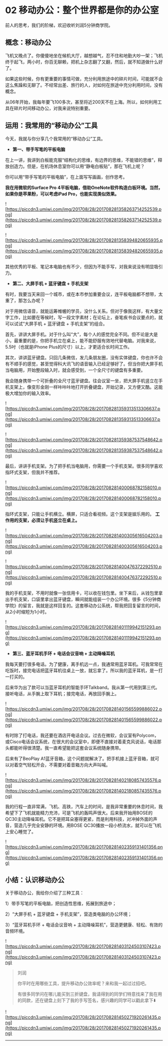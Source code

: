 # 02 移动办公：整个世界都是你的办公室

前人的思考，我们的阶梯，欢迎收听刘润5分钟商学院。

## 概念：移动办公

飞机又晚点了。你傻傻地坐在候机大厅，越想越气，忍不住和地勤大吵一架；飞机终于起飞，两小时，你百无聊赖，把机上杂志翻了又翻，然后，就不知道做什么好了。

如果这些时候，你有更重要的事情可做，充分利用旅途中的碎片时间，可能就不会这么焦躁和无聊了。不经常出差、旅行的人，对如何在旅途中充分利用时间，没有概念。

从06年开始，我每年要飞100多次，甚至将近200天不在上海。所以，如何利用工具在碎片时间移动办公，对我来说特别重要。

## 运用：我常用的“移动办公”工具

今天，我就与你分享几个我常用的“移动办公”工具。

* **第一、带手写笔的平板电脑** 

在上一讲，我讲到白板能克服“结构化的思维，有边界的思维，不能错的思维”，释放创造力。但是，在机场休息室你可以用“静电白板贴”，那在飞机上呢？

你可以用“带手写笔的平板电脑”，在上面写写画画，创作思考。

 **我在用微软的Surface Pro 4平板电脑，借助OneNote软件构造白板环境。当然，如果你是苹果粉，可以考虑iPad Pro，也能实现类似效果。**

![https://piccdn3.umiwi.com/img/201708/28/201708281358263714252539.png](https://piccdn3.umiwi.com/img/201708/28/201708281358263714252539.png)

![https://piccdn3.umiwi.com/img/201708/28/201708281358394820655935.png](https://piccdn3.umiwi.com/img/201708/28/201708281358394820655935.png)

其他优秀的平板、笔记本电脑也有不少，但因为不能手写，对我来说没有明显吸引力。

* **第二、大屏手机 + 蓝牙键盘 + 手机支架** 

有时，我要当天来回一个城市，或在本市参加重要会议，连平板电脑都不想带，太重了，那怎么办呢？

对于用微信语音，就能运筹帷幄的学员，没什么关系。但对于像我这样，有大量文字工作，比如要在等候时，写一段文字素材；在论坛上，奋笔疾书会议要点的，就可以试试“大屏手机 + 蓝牙键盘 + 手机支架”的组合。

首先，讲讲大屏手机。对于什么叫“大”，每个人的感觉完全不同。但不论是大是小，最重要的是，你把手机立在桌上，能不能舒服有效地代替电脑。对我来说，5.5吋（也就是iPhone Plus的尺寸）以上，才更适合长时间工作。

其次，讲讲蓝牙键盘。只回几条微信，发几条朋友圈，没有实体键盘，你也许不会有不顺手的感觉，甚至觉得科大讯飞的语音输入已经足够好了。但当你把大屏手机当电脑用，开始整段输入时，就会感受到，一个全尺寸的键盘有多重要。

我会随身携带一个可折叠的全尺寸蓝牙键盘。往会议室一坐，把大屏手机竖立在手机支架上，像变形金刚一样咔咔咔地打开折叠键盘，开始记录，又方便又酷。这能极大增加你的输入效率。

![https://piccdn3.umiwi.com/img/201708/28/201708281359313513306637.png](https://piccdn3.umiwi.com/img/201708/28/201708281359313513306637.png)

![https://piccdn3.umiwi.com/img/201708/28/201708281359387537548642.png](https://piccdn3.umiwi.com/img/201708/28/201708281359387537548642.png)

最后，讲讲手机支架。为了把手机当电脑用，你需要一个手机支架。很多同学喜欢指环式支架，但我并不推荐。

![https://piccdn3.umiwi.com/img/201708/28/201708281400068782158010.png](https://piccdn3.umiwi.com/img/201708/28/201708281400068782158010.png)

指环式支架，只能让手机横立。横屏，只适合看视频。这个支架是娱乐用的。 **工作用的支架，必须让手机竖立在桌上。**

![https://piccdn3.umiwi.com/img/201708/28/201708281400305616504203.png](https://piccdn3.umiwi.com/img/201708/28/201708281400305616504203.png)

![https://piccdn3.umiwi.com/img/201708/28/201708281400476372292510.png](https://piccdn3.umiwi.com/img/201708/28/201708281400476372292510.png)

我的手机支架，不用时就像一张信用卡，可以收在钱包里。坐下来后，从钱包里拿出手机支架，口袋里拿出蓝牙键盘，瞬间就能组装一个办公环境。很多《5分钟商学院》的留言，我就是这样回复的。这套移动办公系统，帮我把回复留言的时间，从2小时缩短为1小时。

![https://piccdn3.umiwi.com/img/201708/28/201708281401119942151293.png](https://piccdn3.umiwi.com/img/201708/28/201708281401119942151293.png)

* **第三、蓝牙耳机手环 + 电话会议音响 + 主动降噪耳机** 

我每天要打很多电话。为了健康，离手机远一点，我通常用蓝牙耳机。可我常常在吃饭时，接完电话把蓝牙耳机往桌上一放，就忘拿了。所以我的蓝牙耳机，是一打一打买的。

后来华为出了款可以当蓝牙耳机的智能手环Talkband。我从第一代用到第三代。接听电话，从手腕上取下耳机；接完电话，再放回手腕上。

![https://piccdn3.umiwi.com/img/201708/28/201708281401565599886022.png](https://piccdn3.umiwi.com/img/201708/28/201708281401565599886022.png)

有时除了打电话，我还要在酒店开电话会议。过去在微软，会议室有Polycom，或Cisco电话会议系统，在很大的会议室中，即便不直接对着麦克风说话，电话那头都能听得很清楚。我一直希望能把这套会议系统随身携带。

后来有了BeoPlay A1蓝牙音箱，这个问题就解决了。把手机接上蓝牙音箱，就可以对着空气轻松开会，不需要对着音箱方向大声叫喊。

![https://piccdn3.umiwi.com/img/201708/28/201708281402180857435576.png](https://piccdn3.umiwi.com/img/201708/28/201708281402180857435576.png)

我的行程一直非常满，飞机、高铁，汽车上的时间，是我非常重要的休息时间，我希望下了飞机就能精力充沛，可是飞机的轰鸣声很大。后来我开始用BOSE的QC30主动降噪耳机。它不是把耳朵塞得更紧，而是利用科技，对冲掉外面的声音，营造几乎完全安静的环境。用BOSE QC30播放一段小桥流水，就可以在飞机上安心睡觉了。

![https://piccdn3.umiwi.com/img/201708/28/201708281402359131401356.png](https://piccdn3.umiwi.com/img/201708/28/201708281402359131401356.png)

## 小结：认识移动办公

关于移动办公，我给你介绍了三种工具：

1）带手写笔的平板电脑，把创造性思维，拓展到旅途中；

2）“大屏手机 + 蓝牙键盘 + 手机支架”，营造类电脑的办公环境；

3）“蓝牙耳机手环 + 电话会议音响 + 主动降噪耳机”，营造更健康、轻松、有效的音频环境。

![https://piccdn3.umiwi.com/img/201708/28/201708281403124503107423.png](https://piccdn3.umiwi.com/img/201708/28/201708281403124503107423.png)

> 刘润
> 
> 你平时在用哪些工具，提升移动办公效率呢？来和我一起过过招吧。
> 
> 有很多同学问在哪儿能买到三折键盘，我请得到的同学们特意找来了我在用的同款，还在键盘上刻下了我的手写签名，感兴趣的同学可以戳此拿下⬇️

![https://piccdn3.umiwi.com/img/201708/28/201708281450271920261435.png](https://piccdn3.umiwi.com/img/201708/28/201708281450271920261435.png)

---

